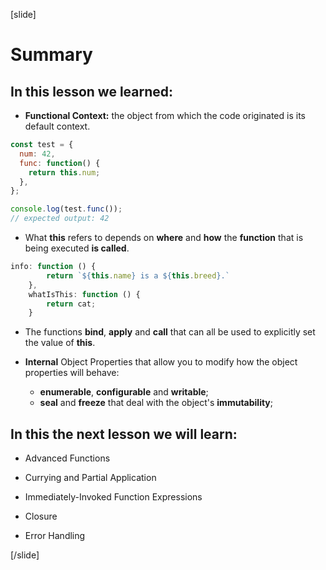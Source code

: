[slide]
# Summary

## In this lesson we learned:

- **Functional Context:** the object from which the code originated is its default context. 

```js
const test = {
  num: 42,
  func: function() {
    return this.num;
  },
};

console.log(test.func());
// expected output: 42
```

- What **this** refers to depends on **where** and **how** the **function** that is being executed **is called**.

```js
info: function () {
        return `${this.name} is a ${this.breed}.`
    },
    whatIsThis: function () {
        return cat;
    }
```

- The functions **bind**, **apply** and **call** that can all be used to explicitly set the value of **this**.

- **Internal** Object Properties that allow you to modify how the object properties will behave: 
  - **enumerable**, **configurable** and **writable**;
  - **seal** and **freeze** that deal with the object's **immutability**;


## In this the next lesson we will learn:

- Advanced Functions

- Currying and Partial Application

- Immediately-Invoked Function Expressions

- Closure

- Error Handling

[/slide]
